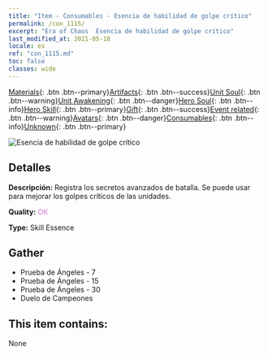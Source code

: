 ```yaml
---
title: "Item - Consumables - Esencia de habilidad de golpe crítico"
permalink: /con_1115/
excerpt: "Era of Chaos  Esencia de habilidad de golpe crítico"
last_modified_at: 2021-05-18
locale: es
ref: "con_1115.md"
toc: false
classes: wide
---
```

 [Materials](/ItemsES/){: .btn .btn--primary}[Artifacts](/ItemsES/Artifacts/){: .btn .btn--success}[Unit Soul](/ItemsES/UnitSoul/){: .btn .btn--warning}[Unit Awakening](/ItemsES/UnitAwakening/){: .btn .btn--danger}[Hero Soul](/ItemsES/HeroSoul/){: .btn .btn--info}[Hero Skill](/ItemsES/HeroSkill/){: .btn .btn--primary}[Gift](/ItemsES/Gift/){: .btn .btn--success}[Event related](/ItemsES/Events/){: .btn .btn--warning}[Avatars](/ItemsES/Avatars/){: .btn .btn--danger}[Consumables](/ItemsES/Consumables/){: .btn .btn--info}[Unknown](/ItemsES/Unknown/){: .btn .btn--primary}

 ![Esencia de habilidad de golpe crítico](/images/t/i_7006.png)

## Detalles
 **Descripción:** Registra los secretos avanzados de batalla. Se puede usar para mejorar los golpes críticos de las unidades.

 **Quality:** <span style="color: #DA70D6">OK</span>

 **Type:** Skill Essence

## Gather

*    Prueba de Ángeles - 7 
*    Prueba de Ángeles - 15 
*    Prueba de Ángeles - 30 
*    Duelo de Campeones 

## This item contains:

  None

